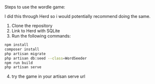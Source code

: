Steps to use the wordle game:

I did this through Herd so i would potentially recommend doing the same.

1. Clone the repository
2. Link to Herd with SQLite
3. Run the following commands:

```bash
npm install
composer install
php artisan migrate
php artisan db:seed --class=WordSeeder
npm run build 
php artisan serve
```

4. try the game in your artisan serve url